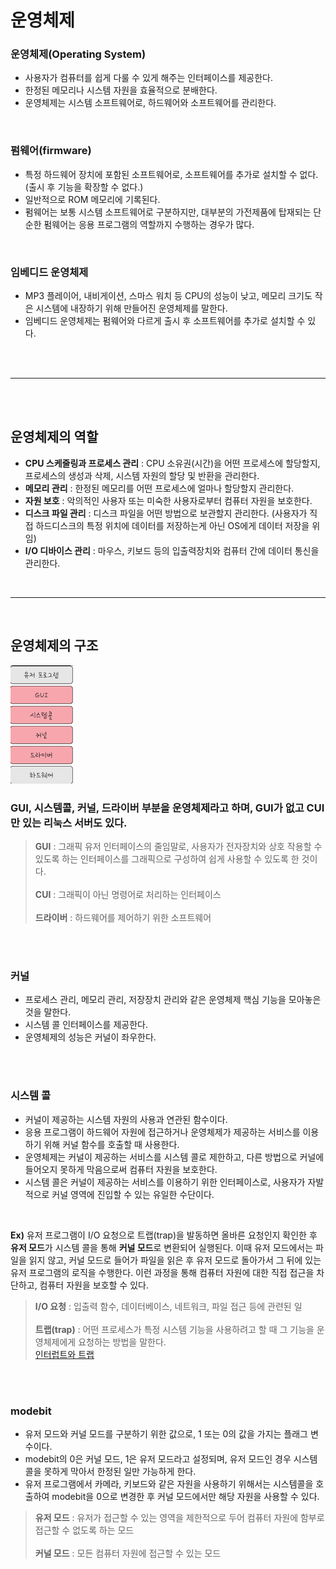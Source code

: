# 운영체제

### 운영체제(Operating System)
* 사용자가 컴퓨터를 쉽게 다룰 수 있게 해주는 인터페이스를 제공한다.
* 한정된 메모리나 시스템 자원을 효율적으로 분배한다.
* 운영체제는 시스템 소프트웨어로, 하드웨어와 소프트웨어를 관리한다.

<br/>

### 펌웨어(firmware)
* 특정 하드웨어 장치에 포함된 소프트웨어로, 소프트웨어를 추가로 설치할 수 없다. (출시 후 기능을 확장할 수 없다.)
* 일반적으로 ROM 메모리에 기록된다.
* 펌웨어는 보통 시스템 소프트웨어로 구분하지만, 대부분의 가전제품에 탑재되는 단순한 펌웨어는 응용 프로그램의 역할까지 수행하는 경우가 많다.

<br/>

### 임베디드 운영체제
* MP3 플레이어, 내비게이션, 스마스 워치 등 CPU의 성능이 낮고, 메모리 크기도 작은 시스템에 내장하기 위해 만들어진 운영체제를 말한다.
* 임베디드 운영체제는 펌웨어와 다르게 출시 후 소프트웨어를 추가로 설치할 수 있다.

<br/>
<br/>

---

<br/>
<br/>

## 운영체제의 역할
* **CPU 스케줄링과 프로세스 관리** : CPU 소유권(시간)을 어떤 프로세스에 할당할지, 프로세스의 생성과 삭제, 시스템 자원의 할당 및 반환을 관리한다.
* **메모리 관리** : 한정된 메모리를 어떤 프로세스에 얼마나 할당할지 관리한다.
* **자원 보호** : 악의적인 사용자 또는 미숙한 사용자로부터 컴퓨터 자원을 보호한다.
* **디스크 파일 관리** : 디스크 파일을 어떤 방법으로 보관할지 관리한다. (사용자가 직접 하드디스크의 특정 위치에 데이터를 저장하는게 아닌 OS에게 데이터 저장을 위임)
* **I/O 디바이스 관리** : 마우스, 키보드 등의 입출력장치와 컴퓨터 간에 데이터 통신을 관리한다.

<br/>

---

<br/>

## 운영체제의 구조
![운영체제 구조](/image/%EC%9A%B4%EC%98%81%EC%B2%B4%EC%A0%9C%20%EA%B5%AC%EC%A1%B0.png)
### GUI, 시스템콜, 커널, 드라이버 부분을 운영체제라고 하며, GUI가 없고 CUI만 있는 리눅스 서버도 있다.

> **GUI** : 그래픽 유저 인터페이스의 줄임말로, 사용자가 전자장치와 상호 작용할 수 있도록 하는 인터페이스를 그래픽으로 구성하여 쉽게 사용할 수 있도록 한 것이다.<br/><br/>
> **CUI** : 그래픽이 아닌 명령어로 처리하는 인터페이스<br/><br/>
> **드라이버** : 하드웨어를 제어하기 위한 소프트웨어

<br/>
<br/>

### 커널
* 프로세스 관리, 메모리 관리, 저장장치 관리와 같은 운영체제 핵심 기능을 모아놓은 것을 말한다.
* 시스템 콜 인터페이스를 제공한다.
* 운영체제의 성능은 커널이 좌우한다.


<br/>
<br/>

### 시스템 콜
* 커널이 제공하는 시스템 자원의 사용과 연관된 함수이다.
* 응용 프로그램이 하드웨어 자원에 접근하거나 운영체제가 제공하는 서비스를 이용하기 위해 커널 함수를 호출할 때 사용한다.
* 운영체제는 커널이 제공하는 서비스를 시스템 콜로 제한하고, 다른 방법으로 커널에 들어오지 못하게 막음으로써 컴퓨터 자원을 보호한다.
* 시스템 콜은 커널이 제공하는 서비스를 이용하기 위한 인터페이스로, 사용자가 자발적으로 커널 영역에 진입할 수 있는 유일한 수단이다.

<br/>

**Ex)** 유저 프로그램이 I/O 요청으로 트랩(trap)을 발동하면 올바른 요청인지 확인한 후 **유저 모드**가 시스템 콜을 통해 **커널 모드**로 변환되어 실행된다. 이때 유저 모드에서는 파일을 읽지 않고, 커널 모드로 들어가 파일을 읽은 후 유저 모드로 돌아가서 그 뒤에 있는 유저 프로그램의 로직을 수행한다. 이런 과정을 통해 컴퓨터 자원에 대한 직접 접근을 차단하고, 컴퓨터 자원을 보호할 수 있다.
> **I/O 요청** : 입출력 함수, 데이터베이스, 네트워크, 파일 접근 등에 관련된 일 <br/><br/>
> **트랩(trap)** : 어떤 프로세스가 특정 시스템 기능을 사용하려고 할 때 그 기능을 운영체제에게 요청하는 방법을 말한다.<br/>
[인터럽트와 트랩](https://co-dong.tistory.com/55)

<br/>
<br/>

### modebit
* 유저 모드와 커널 모드를 구분하기 위한 값으로, 1 또는 0의 값을 가지는 플래그 변수이다.
* modebit의 0은 커널 모드, 1은 유저 모드라고 설정되며, 유저 모드인 경우 시스템콜을 못하게 막아서 한정된 일만 가능하게 한다.
* 유저 프로그램에서 카메라, 키보드와 같은 자원을 사용하기 위해서는 시스템콜을 호출하여 modebit을 0으로 변경한 후 커널 모드에서만 해당 자원을 사용할 수 있다.

> **유저 모드** : 유저가 접근할 수 있는 영역을 제한적으로 두어 컴퓨터 자원에 함부로 접근할 수 없도록 하는 모드 <br/><br/>
> **커널 모드** : 모든 컴퓨터 자원에 접근할 수 있는 모드